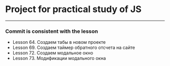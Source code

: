 # Project for practical study of JS

<hr>

### Commit is consistent with the lesson

* Lesson 64. Создаем табы в новом проекте
* Lesson 69. Создаем таймер обратного отсчета на сайте
* Lesson 72. Создаем модальное окно
* Lesson 73. Модификации модального окна